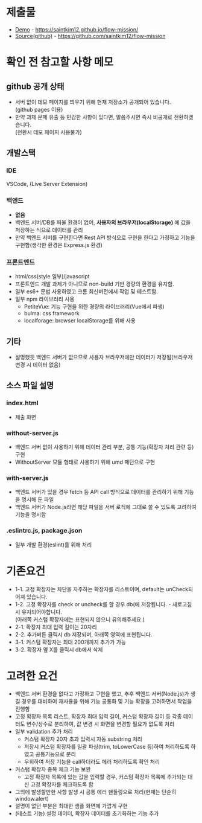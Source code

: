 # 제출물
- [Demo](https://saintkim12.github.io/flow-mission/) - https://saintkim12.github.io/flow-mission/
- [Source(github)](https://github.com/saintkim12/flow-mission) - https://github.com/saintkim12/flow-mission

# 확인 전 참고할 사항 메모
## github 공개 상태
- 서버 없이 데모 페이지를 띄우기 위해 현재 저장소가 공개되어 있습니다.  
  (github pages 이용)
- 만약 과제 문제 유출 등 민감한 사항이 있다면, 말씀주시면 즉시 비공개로 전환하겠습니다.  
  (전환시 데모 페이지 사용불가)

## 개발스택
### IDE
VSCode, (Live Server Extension)

### 백엔드
- **없음**
- 백엔드 서버/DB를 띄울 환경이 없어, **사용자의 브라우저(localStorage)** 에 값을 저장하는 식으로 데이터를 관리
- 만약 백엔드 서버를 구현한다면 Rest API 방식으로 구현을 한다고 가정하고 기능을 구현함(생각한 환경은 Express.js 환경)

### 프론트엔드
- html/css(style 일부)/javascript
- 프론트엔드 개발 과제가 아니므로 non-build 기반 경량의 환경을 유지함.
- 일부 es6+ 문법 사용하였고 크롬 최신버전에서 작업 및 테스트함.
- 일부 npm 라이브러리 사용
    - PetiteVue: 기능 구현을 위한 경량의 라이브러리(Vue에서 파생)
    - bulma: css framework
    - localforage: browser localStorage를 위해 사용

## 기타
- 설명했듯 백엔드 서버가 없으므로 사용자 브라우저에만 데이터가 저장됨(브라우저 변경 시 데이터 없음)

## 소스 파일 설명
### index.html
- 제출 화면
### without-server.js
- 백엔드 서버 없이 사용하기 위해 데이터 관리 부분, 공통 기능(확장자 처리 관련 등) 구현
- WithoutServer 모듈 형태로 사용하기 위해 umd 패턴으로 구현
### with-server.js
- 백엔드 서버가 있을 경우 fetch 등 API call 방식으로 데이터를 관리하기 위해 기능을 명시해 둔 파일
- 백엔드 서버가 Node.js라면 해당 파일을 서버 로직에 그대로 쓸 수 있도록 고려하여 기능을 명시함
### .eslintrc.js, package.json
- 일부 개발 환경(eslint)를 위해 처리


# 기존요건
- 1-1. 고정 확장자는 차단을 자주하는 확장자를 리스트이며, default는 unCheck되어져 있습니다.
- 1-2. 고정 확장자를 check or uncheck를 할 경우 db(에 저장됩니다. - 새로고침시 유지되어야합니다.  
(아래쪽 커스텀 확장자에는 표현되지 않으니 유의해주세요.)
- 2-1. 확장자 최대 입력 길이는 20자리
- 2-2. 추가버튼 클릭시 db 저장되며, 아래쪽 영역에 표현됩니다.
- 3-1. 커스텀 확장자는 최대 200개까지 추가가 가능
- 3-2. 확장자 옆 X를 클릭시 db에서 삭제

# 고려한 요건
- 백엔드 서버 환경을 없다고 가정하고 구현을 했고, 추후 백엔드 서버(Node.js)가 생길 경우를 대비하여 재사용을 위해 기능 공통화 및 기능 확장을 고려하면서 작업을 진행함
- 고정 확장자 목록 리스트, 확장자 최대 입력 길이, 커스텀 확장자 길이 등 각종 데이터도 변수/상수로 분리하여, 값 변경 시 화면을 변경할 필요가 없도록 처리
- 일부 validation 추가 처리
    - 커스텀 확장자 20자 초과 입력시 자동 substring 처리
    - 저장시 커스텀 확장자를 일괄 파싱(trim, toLowerCase 등)하여 처리하도록 하였고 공통기능으로 분리
    - 우회하여 저장 기능을 call하더라도 에러 처리하도록 확인 처리
- 커스텀 확장자 중복 체크 기능 보완
    - 고정 확장자 목록에 있는 값을 입력할 경우, 커스텀 확장자 목록에 추가되는 대신 고정 확장자를 체크하도록 함
- 그외에 발생할만한 사항 발생 시 공통 에러 핸들링으로 처리(현재는 단순히 window.alert)
- 설명이 없던 부분은 최대한 샘플 화면에 가깝게 구현
- (테스트 기능) 설정 데이터, 확장자 데이터를 초기화하는 기능 추가